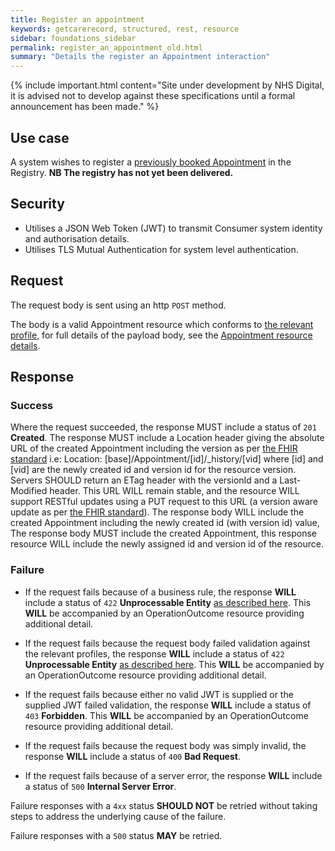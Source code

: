```yaml
---
title: Register an appointment
keywords: getcarerecord, structured, rest, resource
sidebar: foundations_sidebar
permalink: register_an_appointment_old.html
summary: "Details the register an Appointment interaction"
---
```


{% include important.html content="Site under development by NHS Digital, it is advised not to develop against these specifications until a formal announcement has been made." %}

## Use case ##

A system wishes to register a <a href='book_an_appointment.html'>previously booked Appointment</a> in the Registry.
**NB The registry has not yet been delivered.**

## Security ##

- Utilises a JSON Web Token (JWT) to transmit Consumer system identity and authorisation details.
- Utilises TLS Mutual Authentication for system level authentication.

## Request ##

The request body is sent using an http `POST` method.

The body is a valid Appointment resource which conforms to <a href='https://fhir.hl7.org.uk/STU3/StructureDefinition/CareConnect-Appointment-1'>the relevant profile</a>, for full details of the payload body, see the <a href='appointment.html'>Appointment resource details</a>.

## Response ##

### Success ###
Where the request succeeded, the response MUST include a status of `201` **Created**. The response MUST include a Location header giving the absolute URL of the created Appointment including the version as per <a href='http://hl7.org/fhir/stu3/http.html#create'>the FHIR standard</a> i.e: Location: [base]/Appointment/[id]/_history/[vid] where [id] and [vid] are the newly created id and version id for the resource version. Servers SHOULD return an ETag header with the versionId and a Last-Modified header. This URL WILL remain stable, and the resource WILL support RESTful updates using a PUT request to this URL (a version aware update as per <a href="http://hl7.org/fhir/stu3/http.html#concurrency">the FHIR standard</a>). The response body WILL include the created Appointment including the newly created id (with version id) value, The response body MUST include the created Appointment, this response resource WILL include the newly assigned id and version id of the resource.

### Failure ###
- If the request fails because of a business rule, the response **WILL** include a status of `422` **Unprocessable Entity** <a href='http://hl7.org/fhir/STU3/http.html#2.21.0.10.1'>as described here</a>.
This **WILL** be accompanied by an OperationOutcome resource providing additional detail.
- If the request fails because the request body failed validation against the relevant profiles, the response **WILL** include a status of `422` **Unprocessable Entity** <a href='http://hl7.org/fhir/STU3/http.html#2.21.0.10.1'>as described here</a>.
This **WILL** be accompanied by an OperationOutcome resource providing additional detail.
- If the request fails because either no valid JWT is supplied or the supplied JWT failed validation, the response **WILL** include a status of `403` **Forbidden**.
This **WILL** be accompanied by an OperationOutcome resource providing additional detail.

- If the request fails because the request body was simply invalid, the response **WILL** include a status of `400` **Bad Request**.
- If the request fails because of a server error, the response **WILL** include a status of `500` **Internal Server Error**.

Failure responses with a `4xx` status **SHOULD NOT** be retried without taking steps to address the underlying cause of the failure.

Failure responses with a `500` status **MAY** be retried.
